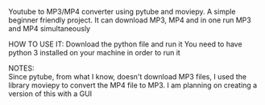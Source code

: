 Youtube to MP3/MP4 converter using pytube and moviepy.
A simple beginner friendly project.
It can download MP3, MP4 and in one run MP3 and MP4 simultaneously

HOW TO USE IT:
Download the python file and run it
You need to have python 3 installed on your machine in order to run it



NOTES:  
Since pytube, from what I know, doesn't download MP3 files, I used the library moviepy to convert the MP4 file to MP3.
I am planning on creating a version of this with a GUI
